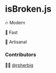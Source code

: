 # isBroken.js

:fire: Modern

:rocket: Fast

:art: Artisanal

### Contributors

:man_technologist: [@rpherbig](https://github.com/rpherbig)
